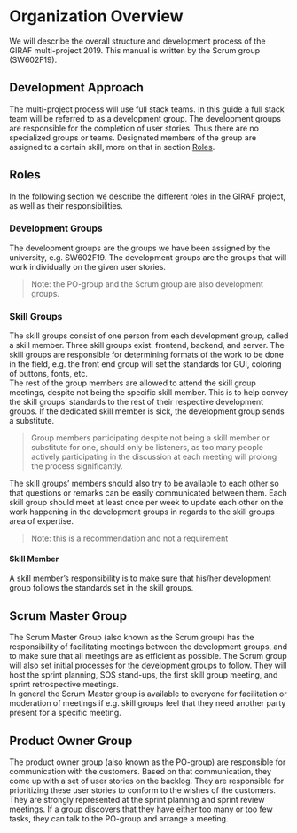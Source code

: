 # Organization Overview

We will describe the overall structure and development process of the
GIRAF multi-project 2019. This manual is written by the Scrum group
(SW602F19).

## Development Approach

The multi-project process will use full stack teams. In this guide a
full stack team will be referred to as a development group. The
development groups are responsible for the completion of user stories.
Thus there are no specialized groups or teams. Designated members of the
group are assigned to a certain skill, more on that in section
[Roles](#roles).

## Roles

In the following section we describe the different roles in the GIRAF
project, as well as their responsibilities.

### Development Groups

The development groups are the groups we have been assigned by the
university, e.g. SW602F19. The development groups are the groups that
will work individually on the given user stories.

> Note: the PO-group and the Scrum group are also development groups.


### Skill Groups

The skill groups consist of one person from each development group,
called a skill member. Three skill groups exist: frontend, backend, and
server. The skill groups are responsible for determining formats of the
work to be done in the field, e.g. the front end group will set the
standards for GUI, coloring of buttons, fonts, etc.  
The rest of the group members are allowed to attend the skill group
meetings, despite not being the specific skill member. This is to help
convey the skill groups’ standards to the rest of their respective
development groups. If the dedicated skill member is sick, the
development group sends a substitute.  

> Group members participating despite not being a skill member
or substitute for one, should only be listeners, as too many people
actively participating in the discussion at each meeting will prolong
the process significantly.

The skill groups’ members should also try to be available to each other
so that questions or remarks can be easily communicated between them.
Each skill group should meet at least once per week to update each other
on the work happening in the development groups in regards to the skill
groups area of expertise.


> Note: this is a recommendation and not a requirement

#### Skill Member

A skill member’s responsibility is to make sure that his/her development
group follows the standards set in the skill groups.

## Scrum Master Group

The Scrum Master Group (also known as the Scrum group) has the
responsibility of facilitating meetings between the development groups,
and to make sure that all meetings are as efficient as possible. The
Scrum group will also set initial processes for the development groups
to follow. They will host the sprint planning, SOS stand-ups, the first
skill group meeting, and sprint retrospective meetings.  
In general the Scrum Master group is available to everyone for
facilitation or moderation of meetings if e.g. skill groups feel that
they need another party present for a specific meeting.

## Product Owner Group

The product owner group (also known as the PO-group) are responsible for
communication with the customers. Based on that communication, they come
up with a set of user stories on the backlog. They are responsible for
prioritizing these user stories to conform to the wishes of the
customers. They are strongly represented at the sprint planning and
sprint review meetings. If a group discovers that they have either too
many or too few tasks, they can talk to the PO-group and arrange a
meeting.